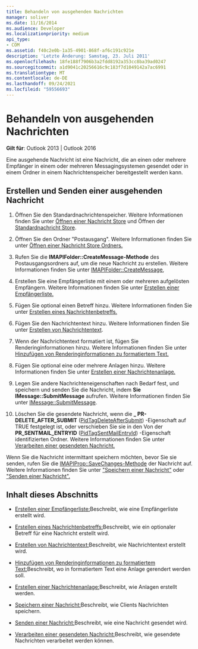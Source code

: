 ```yaml
---
title: Behandeln von ausgehenden Nachrichten
manager: soliver
ms.date: 11/16/2014
ms.audience: Developer
ms.localizationpriority: medium
api_type:
- COM
ms.assetid: f40c2e0b-1a35-4901-868f-af6c191c921e
description: 'Letzte Änderung: Samstag, 23. Juli 2011'
ms.openlocfilehash: 18fe188f7906b3a2fdd8192a353cc8ba39ad0247
ms.sourcegitcommit: a1d9041c20256616c9c183f7d1049142a7ac6991
ms.translationtype: MT
ms.contentlocale: de-DE
ms.lasthandoff: 09/24/2021
ms.locfileid: "59556693"
---
```

# <a name="handling-an-outgoing-message"></a>Behandeln von ausgehenden Nachrichten

**Gilt für**: Outlook 2013 | Outlook 2016 
  
Eine ausgehende Nachricht ist eine Nachricht, die an einen oder mehrere Empfänger in einem oder mehreren Messagingsystemen gesendet oder in einem Ordner in einem Nachrichtenspeicher bereitgestellt werden kann.
  
## <a name="create-and-send-an-outgoing-message"></a>Erstellen und Senden einer ausgehenden Nachricht
  
1. Öffnen Sie den Standardnachrichtenspeicher. Weitere Informationen finden Sie unter [Öffnen einer Nachricht Store](opening-a-message-store.md) und Öffnen der [Standardnachricht Store](opening-the-default-message-store.md).
    
2. Öffnen Sie den Ordner "Postausgang". Weitere Informationen finden Sie unter [Öffnen einer Nachricht Store Ordners.](opening-a-message-store-folder.md)
    
3. Rufen Sie die **IMAPIFolder::CreateMessage-Methode** des Postausgangsordners auf, um die neue Nachricht zu erstellen. Weitere Informationen finden Sie unter [IMAPIFolder::CreateMessage](imapifolder-createmessage.md),
    
4. Erstellen Sie eine Empfängerliste mit einem oder mehreren aufgelösten Empfängern. Weitere Informationen finden Sie unter [Erstellen einer Empfängerliste.](creating-a-recipient-list.md)
    
5. Fügen Sie optional einen Betreff hinzu. Weitere Informationen finden Sie unter [Erstellen eines Nachrichtenbetreffs.](creating-a-message-subject.md)
    
6. Fügen Sie den Nachrichtentext hinzu. Weitere Informationen finden Sie unter [Erstellen von Nachrichtentext](creating-message-text.md).
    
7. Wenn der Nachrichtentext formatiert ist, fügen Sie Renderinginformationen hinzu. Weitere Informationen finden Sie unter [Hinzufügen von Renderinginformationen zu formatiertem Text.](adding-rendering-information-to-formatted-text.md)
    
8. Fügen Sie optional eine oder mehrere Anlagen hinzu. Weitere Informationen finden Sie unter [Erstellen einer Nachrichtenanlage.](creating-a-message-attachment.md)
    
9. Legen Sie andere Nachrichteneigenschaften nach Bedarf fest, und speichern und senden Sie die Nachricht, indem **Sie IMessage::SubmitMessage** aufrufen. Weitere Informationen finden Sie unter [IMessage::SubmitMessage](imessage-submitmessage.md).
    
10. Löschen Sie die gesendete Nachricht, wenn die **\_ PR-DELETE_AFTER_SUBMIT** ([PidTagDeleteAfterSubmit](pidtagdeleteaftersubmit-canonical-property.md)) -Eigenschaft auf TRUE festgelegt ist, oder verschieben Sie sie in den Von der **PR_SENTMAIL_ENTRYID** ([PidTagSentMailEntryId](pidtagsentmailentryid-canonical-property.md)) -Eigenschaft identifizierten Ordner. Weitere Informationen finden Sie unter [Verarbeiten einer gesendeten Nachricht.](processing-a-sent-message.md)
    
Wenn Sie die Nachricht intermittant speichern möchten, bevor Sie sie senden, rufen Sie die [IMAPIProp::SaveChanges-Methode](imapiprop-savechanges.md) der Nachricht auf. Weitere Informationen finden Sie unter ["Speichern einer Nachricht"](saving-a-message.md) oder ["Senden einer Nachricht".](sending-a-message.md) 
  
## <a name="in-this-section"></a>Inhalt dieses Abschnitts

- [Erstellen einer Empfängerliste:](creating-a-recipient-list.md)Beschreibt, wie eine Empfängerliste erstellt wird.
    
- [Erstellen eines Nachrichtenbetreffs:](creating-a-message-subject.md)Beschreibt, wie ein optionaler Betreff für eine Nachricht erstellt wird.
    
- [Erstellen von Nachrichtentext:](creating-message-text.md)Beschreibt, wie Nachrichtentext erstellt wird.
    
- [Hinzufügen von Renderinginformationen zu formatiertem Text:](adding-rendering-information-to-formatted-text.md)Beschreibt, wo in formatiertem Text eine Anlage gerendert werden soll.
    
- [Erstellen einer Nachrichtenanlage:](creating-a-message-attachment.md)Beschreibt, wie Anlagen erstellt werden.
    
- [Speichern einer Nachricht:](saving-a-message.md)Beschreibt, wie Clients Nachrichten speichern.
    
- [Senden einer Nachricht:](sending-a-message.md)Beschreibt, wie eine Nachricht gesendet wird.
    
- [Verarbeiten einer gesendeten Nachricht:](processing-a-sent-message.md)Beschreibt, wie gesendete Nachrichten verarbeitet werden können.
    

